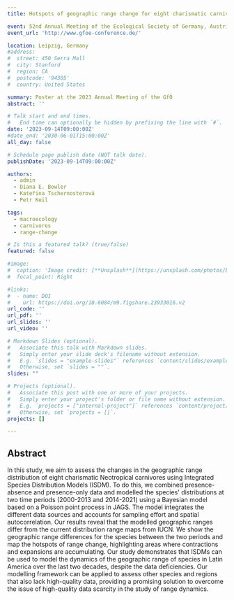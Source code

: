 ```yaml
---
title: Hotspots of geographic range change for eight charismatic carnivores in the Neotropics

event: 52nd Annual Meeting of the Ecological Society of Germany, Austria and Switzerland
event_url: 'http://www.gfoe-conference.de/'

location: Leipzig, Germany
#address:
#  street: 450 Serra Mall
#  city: Stanford
#  region: CA
#  postcode: '94305'
#  country: United States

summary: Poster at the 2023 Annual Meeting of the GfÖ
abstract: ''

# Talk start and end times.
#   End time can optionally be hidden by prefixing the line with `#`.
date: '2023-09-14T09:00:00Z'
#date_end: '2030-06-01T15:00:00Z'
all_day: false

# Schedule page publish date (NOT talk date).
publishDate: '2023-09-14T09:00:00Z'

authors:
  - admin
  - Diana E. Bowler
  - Kateřina Tschernosterová
  - Petr Keil

tags:
  - macroecology
  - carnivores
  - range-change

# Is this a featured talk? (true/false)
featured: false

#image:
#  caption: 'Image credit: [**Unsplash**](https://unsplash.com/photos/bzdhc5b3Bxs)'
#  focal_point: Right

#links:
#  - name: DOI
#    url: https://doi.org/10.6084/m9.figshare.23933016.v2
url_code: ''
url_pdf: ''
url_slides: ''
url_video: ''

# Markdown Slides (optional).
#   Associate this talk with Markdown slides.
#   Simply enter your slide deck's filename without extension.
#   E.g. `slides = "example-slides"` references `content/slides/example-slides.md`.
#   Otherwise, set `slides = ""`.
slides: ""

# Projects (optional).
#   Associate this post with one or more of your projects.
#   Simply enter your project's folder or file name without extension.
#   E.g. `projects = ["internal-project"]` references `content/project/deep-learning/index.md`.
#   Otherwise, set `projects = []`.
projects: []

---
```



## Abstract

In this study, we aim to assess the changes in the geographic range distribution of eight charismatic Neotropical carnivores using Integrated Species Distribution Models (ISDM). To do this, we combined presence-absence and presence-only data and modelled the species' distributions at two time periods (2000-2013 and 2014-2021) using a Bayesian model based on a Poisson point process in JAGS. The model integrates the different data sources and accounts for sampling effort and spatial autocorrelation. Our results reveal that the modelled geographic ranges differ from the current distribution range maps from IUCN. We show the geographic range differences for the species between the two periods and map the hotspots of range change, highlighting areas where contractions and expansions are accumulating. Our study demonstrates that ISDMs can be used to model the dynamics of the geographic range of species in Latin America over the last two decades, despite the data deficiencies. Our modelling framework can be applied to assess other species and regions that also lack high-quality data, providing a promising solution to overcome the issue of high-quality data scarcity in the study of range dynamics.

